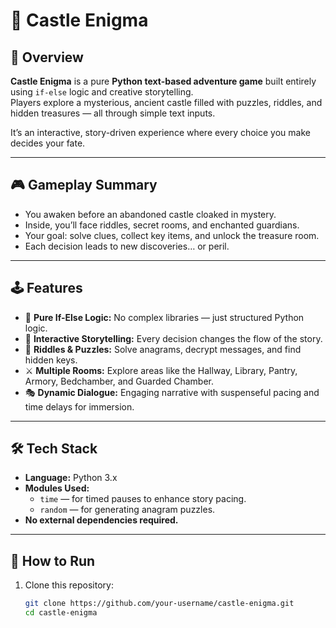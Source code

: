 # 🏰 Castle Enigma

## 🧩 Overview  
**Castle Enigma** is a pure **Python text-based adventure game** built entirely using `if-else` logic and creative storytelling.  
Players explore a mysterious, ancient castle filled with puzzles, riddles, and hidden treasures — all through simple text inputs.

It’s an interactive, story-driven experience where every choice you make decides your fate.

---

## 🎮 Gameplay Summary  
- You awaken before an abandoned castle cloaked in mystery.  
- Inside, you’ll face riddles, secret rooms, and enchanted guardians.  
- Your goal: solve clues, collect key items, and unlock the treasure room.  
- Each decision leads to new discoveries… or peril.

---

## 🕹️ Features  
- 🧠 **Pure If-Else Logic:** No complex libraries — just structured Python logic.  
- 💬 **Interactive Storytelling:** Every decision changes the flow of the story.  
- 🔐 **Riddles & Puzzles:** Solve anagrams, decrypt messages, and find hidden keys.  
- ⚔️ **Multiple Rooms:** Explore areas like the Hallway, Library, Pantry, Armory, Bedchamber, and Guarded Chamber.  
- 🎭 **Dynamic Dialogue:** Engaging narrative with suspenseful pacing and time delays for immersion.  

---

## 🛠️ Tech Stack  
- **Language:** Python 3.x  
- **Modules Used:**  
  - `time` — for timed pauses to enhance story pacing.  
  - `random` — for generating anagram puzzles.  
- **No external dependencies required.**

---

## 🚀 How to Run  

1. Clone this repository:
   ```bash
   git clone https://github.com/your-username/castle-enigma.git
   cd castle-enigma

